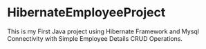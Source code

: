 # HibernateEmployeeProject
This is my First Java project using Hibernate Framework and Mysql Connectivity with Simple Employee Details CRUD Operations.
